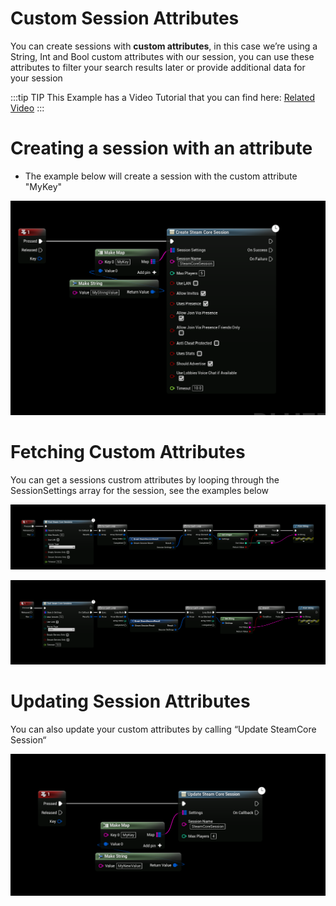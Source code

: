 # Custom Session Attributes
You can create sessions with **custom attributes**, in this case we’re using a String, Int and Bool custom attributes with our session, you can use these attributes to filter your search results later or provide additional data for your session

:::tip TIP
This Example has a Video Tutorial that you can find here: [Related Video](../../videos/multiplayer-sessions.mdx)
:::

# Creating a session with an attribute
-  The example below will create a session with the custom attribute "MyKey"

![Img1](../../../../static/img/attributes_create.png)

# Fetching Custom Attributes
You can get a sessions custrom attributes by looping through the SessionSettings array for the session, see the examples below

![Img1](../../../../static/img/attributes_int.png)

![Img1](../../../../static/img/attributes_string.png)

 # Updating Session Attributes
 You can also update your custom attributes by calling “Update SteamCore Session“

![Img1](../../../../static/img/attributes_update.png)